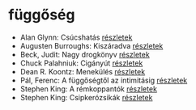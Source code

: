 # függőség

- Alan Glynn: Csúcshatás [részletek](_details/%7Bopf.creator%7D.md#id_295)
- Augusten Burroughs: Kiszáradva [részletek](_details/%7Bopf.creator%7D.md#id_968)
- Beck, Judit: Nagy drogkönyv [részletek](_details/%7Bopf.creator%7D.md#id_646)
- Chuck Palahniuk: Cigányút [részletek](_details/%7Bopf.creator%7D.md#id_662)
- Dean R. Koontz: Menekülés [részletek](_details/%7Bopf.creator%7D.md#id_1080)
- Pál, Ferenc: A függőségtől az intimitásig [részletek](_details/%7Bopf.creator%7D.md#id_664)
- Stephen King: A rémkoppantók [részletek](_details/%7Bopf.creator%7D.md#id_535)
- Stephen King: Csipkerózsikák [részletek](_details/%7Bopf.creator%7D.md#id_1204)
